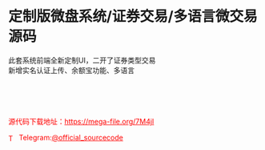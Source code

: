 # 定制版微盘系统/证券交易/多语言微交易源码

此套系统前端全新定制UI，二开了证券类型交易<br>新增实名认证上传、余额宝功能、多语言<br><br><br><br><br>


<p style="color: red;">源代码下载地址：<a href="https://mega-file.org/7M4jI" style="color: red;">https://mega-file.org/7M4jI</a></p><p style="color: red;"><img src="https://cdn-icons-png.flaticon.com/512/2111/2111646.png" alt="Telegram Icon" style="width: 16px; vertical-align: middle; margin-right: 5px;">Telegram:<a href="https://t.me/official_sourcecode" style="color: red;">@official_sourcecode</a></p>